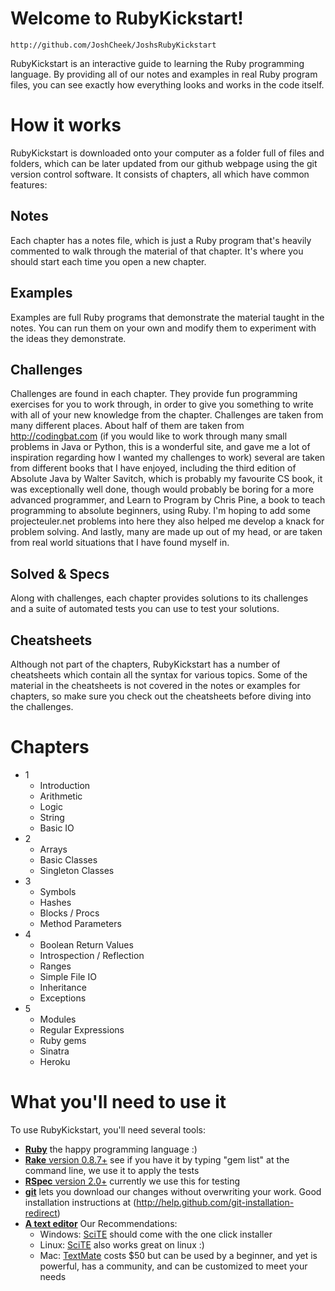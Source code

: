 Welcome to RubyKickstart!
=========================

    http://github.com/JoshCheek/JoshsRubyKickstart

RubyKickstart is an interactive guide to learning the Ruby programming language.
By providing all of our notes and examples in real Ruby program files, you can see exactly how
everything looks and works in the code itself.



How it works
============

RubyKickstart is downloaded onto your computer as a folder full of files and folders, which can be later
updated from our github webpage using the git version control software. It consists of chapters, all which
have common features:

  **Notes**
  ---------
  Each chapter has a notes file, which is just a Ruby program that's heavily commented to walk
  through the material of that chapter. It's where you should start each time you open a new chapter.

  **Examples**
  ------------
  Examples are full Ruby programs that demonstrate the material taught in the notes. You can run them
  on your own and modify them to experiment with the ideas they demonstrate.

  **Challenges**
  --------------
  Challenges are found in each chapter. They provide fun programming exercises for you to work through,
  in order to give you something to write with all of your new knowledge from the chapter. Challenges are taken
  from many different places. About half of them are taken from <http://codingbat.com> (if you would like to work through many
  small problems in Java or Python, this is a wonderful site, and gave me a lot of inspiration regarding how I wanted my challenges to work)
  several are taken from different books that I have enjoyed, including the third edition of Absolute Java by Walter Savitch, 
  which is probably my favourite CS book, it was exceptionally well done, though would probably be boring for a more advanced 
  programmer, and Learn to Program by Chris Pine, a book to teach programming to absolute beginners, using Ruby. 
  I'm hoping to add some projecteuler.net problems into here they also helped me develop a knack for problem solving. 
  And lastly, many are made up out of my head, or are taken from real world situations that I have found myself in.

  **Solved & Specs**
  -------------------
  Along with challenges, each chapter provides solutions to its challenges and 
  a suite of automated tests you can use to test your solutions.

  **Cheatsheets**
  ---------------
  Although not part of the chapters, RubyKickstart has a number of cheatsheets which contain all the syntax
  for various topics. Some of the material in the cheatsheets is not covered in the notes or examples for chapters,
  so make sure you check out the cheatsheets before diving into the challenges.

   
Chapters
========

- 1
    * Introduction
    * Arithmetic
    * Logic
    * String
    * Basic IO
- 2 
    * Arrays
    * Basic Classes
    * Singleton Classes
- 3 
    * Symbols
    * Hashes
    * Blocks / Procs
    * Method Parameters
- 4
    * Boolean Return Values
    * Introspection / Reflection
    * Ranges
    * Simple File IO
    * Inheritance
    * Exceptions
- 5
    * Modules
    * Regular Expressions
    * Ruby gems
    * Sinatra
    * Heroku


    
What you'll need to use it 
==========================

 To use RubyKickstart, you'll need several tools:

   - [**Ruby**](http://www.ruby-lang.org/en/) the happy programming language :)
   - [**Rake** version 0.8.7+](http://rubygems.org/gems/rake) see if you have it by typing "gem list" at the command line, we use it to apply the tests
   - [**RSpec** version 2.0+](http://rubygems.org/gems/rspec) currently we use this for testing
   - [**git**](http://help.github.com/git-installation-redirect) lets you download our changes without overwriting your work. Good installation instructions at (http://help.github.com/git-installation-redirect)
   - [**A text editor**](http://texteditors.org/cgi-bin/wiki.pl) Our Recommendations: 
     * Windows: [SciTE](http://www.scintilla.org/SciTE.html) should come with the one click installer
     * Linux: [SciTE](http://www.scintilla.org/SciTE.html) also works great on linux :)
     * Mac: [TextMate](http://macromates.com/) costs $50 but can be used by a beginner, and yet is powerful, has a community, and can be customized to meet your needs



